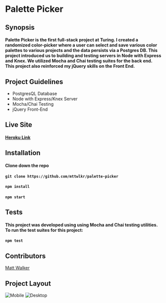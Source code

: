 # Palette Picker

## Synopsis
#### Palette Picker is the first full-stack project at Turing. I created a randomized color-picker where a user can select and save various color palettes to various projects and the data persists via a Postgres DB. This project introduced us to building and testing servers in Node with Express and Knex. We utilized Mocha and Chai testing suites for the back end. This project also reinforced my jQuery skills on the Front End. 

## Project Guidelines
* PostgresQL Database
* Node with Express/Knex Server
* Mocha/Chai Testing
* jQuery Front-End

## Live Site

#### [Heroku Link](https://palette-picker-mttwlkr.herokuapp.com/) 

## Installation

#### Clone down the repo
#### ```git clone https://github.com/mttwlkr/palette-picker``` 

#### ```npm install```

#### ```npm start```

## Tests

#### This project was developed using using Mocha and Chai testing utilities. To run the test suites for this project:

#### ```npm test```

## Contributors
[Matt Walker](https://github.com/mttwlkr)

## Project Layout

![Mobile](https://user-images.githubusercontent.com/30199861/40792603-97092656-64b7-11e8-9e0f-9b1dc49bb52f.png)
![Desktop](https://user-images.githubusercontent.com/30199861/40792604-972362fa-64b7-11e8-8373-da17862545da.png)
